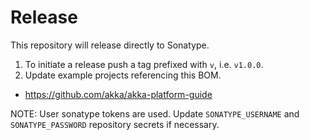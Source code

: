 # Release

This repository will release directly to Sonatype.

1. To initiate a release push a tag prefixed with `v`, i.e. `v1.0.0`.
1. Update example projects referencing this BOM.
  * https://github.com/akka/akka-platform-guide

NOTE: User sonatype tokens are used. Update `SONATYPE_USERNAME` and `SONATYPE_PASSWORD` repository secrets if necessary.